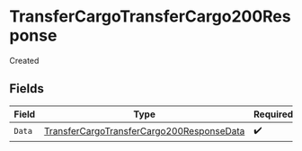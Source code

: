 # TransferCargoTransferCargo200Response

Created


## Fields

| Field                                                                                                             | Type                                                                                                              | Required                                                                                                          | Description                                                                                                       |
| ----------------------------------------------------------------------------------------------------------------- | ----------------------------------------------------------------------------------------------------------------- | ----------------------------------------------------------------------------------------------------------------- | ----------------------------------------------------------------------------------------------------------------- |
| `Data`                                                                                                            | [TransferCargoTransferCargo200ResponseData](../../models/operations/transfercargotransfercargo200responsedata.md) | :heavy_check_mark:                                                                                                | N/A                                                                                                               |